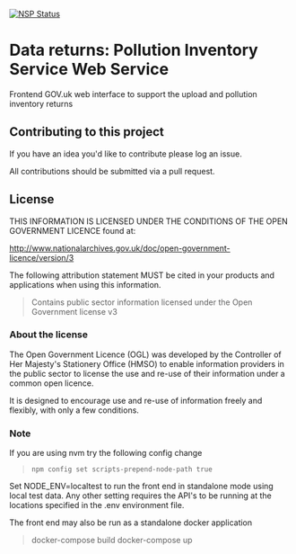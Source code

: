 [![NSP Status](https://nodesecurity.io/orgs/cruikshanks/projects/2980ec4c-9e33-4e90-9bf0-b8ac1af18952/badge)](https://nodesecurity.io/orgs/cruikshanks/projects/2980ec4c-9e33-4e90-9bf0-b8ac1af18952)

# Data returns: Pollution Inventory Service Web Service

Frontend GOV.uk web interface to support the upload and pollution inventory returns

## Contributing to this project

If you have an idea you'd like to contribute please log an issue.

All contributions should be submitted via a pull request.

## License

THIS INFORMATION IS LICENSED UNDER THE CONDITIONS OF THE OPEN GOVERNMENT LICENCE found at:

http://www.nationalarchives.gov.uk/doc/open-government-licence/version/3

The following attribution statement MUST be cited in your products and applications when using this information.

> Contains public sector information licensed under the Open Government license v3

### About the license

The Open Government Licence (OGL) was developed by the Controller of Her Majesty's Stationery Office (HMSO) to enable information providers in the public sector to license the use and re-use of their information under a common open licence.

It is designed to encourage use and re-use of information freely and flexibly, with only a few conditions.

### Note
If you are using nvm try the following config change

>`npm config set scripts-prepend-node-path true`

Set NODE_ENV=localtest to run the front end in standalone mode using local test data. Any other setting requires the API's to be running at the locations specified in the .env environment file.

The front end may also be run as a standalone docker application

>docker-compose build
>docker-compose up
